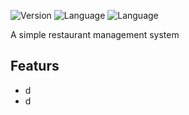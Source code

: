 ![Version](https://img.shields.io/badge/Version-0.1.0-brightgreen)
![Language](https://img.shields.io/badge/Language-Java-blue)
![Language](https://img.shields.io/badge/Language-SQL-purple)

A simple restaurant management system

## Featurs
- d
- d

